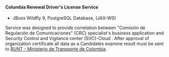 #### Columbia Renewal Driver's License Service  
- JBoss Wildfly 9, PostgreSQL Database, (JAX-WS)

 Service was designed to provide correlation between "Comisión de Regulación de Comunicaciones" (CRC) specialist's business application  and Security Control and Vigilance center (SVC)-Cloud . After approval of organization certificate all data as a Candidates examine result must be sent to [RUNT - Ministerio de Transporte de Colombia](https://www.mintransporte.gov.co/).
